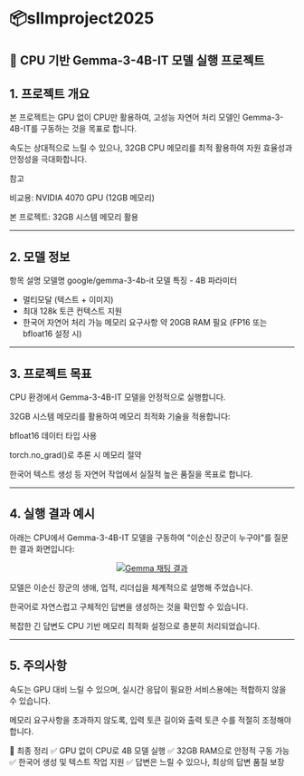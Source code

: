 # 📦sllmproject2025
🚀 CPU 기반 Gemma-3-4B-IT 모델 실행 프로젝트
---
## 1. 프로젝트 개요
본 프로젝트는 GPU 없이 CPU만 활용하여,
고성능 자연어 처리 모델인 Gemma-3-4B-IT를 구동하는 것을 목표로 합니다.

속도는 상대적으로 느릴 수 있으나,
32GB CPU 메모리를 최적 활용하여 자원 효율성과 안정성을 극대화합니다.

참고

비교용: NVIDIA 4070 GPU (12GB 메모리)

본 프로젝트: 32GB 시스템 메모리 활용

---
## 2. 모델 정보

항목	설명
모델명	google/gemma-3-4b-it
모델 특징	- 4B 파라미터
- 멀티모달 (텍스트 + 이미지)
- 최대 128k 토큰 컨텍스트 지원
- 한국어 자연어 처리 가능
메모리 요구사항	약 20GB RAM 필요 (FP16 또는 bfloat16 설정 시)

---

## 3. 프로젝트 목표
CPU 환경에서 Gemma-3-4B-IT 모델을 안정적으로 실행합니다.

32GB 시스템 메모리를 활용하여 메모리 최적화 기술을 적용합니다:

bfloat16 데이터 타입 사용

torch.no_grad()로 추론 시 메모리 절약

한국어 텍스트 생성 등 자연어 작업에서 실질적 높은 품질을 목표로 합니다.

---

## 4. 실행 결과 예시
아래는 CPU에서 Gemma-3-4B-IT 모델을 구동하여
"이순신 장군이 누구야"를 질문한 결과 화면입니다:

<p align="center"> <a href="https://ifh.cc/v-FdJaQC" target="_blank"> <img src="https://ifh.cc/g/FdJaQC.jpg" alt="Gemma 채팅 결과" border="0"> </a> </p>
모델은 이순신 장군의 생애, 업적, 리더십을 체계적으로 설명해 주었습니다.

한국어로 자연스럽고 구체적인 답변을 생성하는 것을 확인할 수 있습니다.

복잡한 긴 답변도 CPU 기반 메모리 최적화 설정으로 충분히 처리되었습니다.

---

## 5. 주의사항
속도는 GPU 대비 느릴 수 있으며,
실시간 응답이 필요한 서비스용에는 적합하지 않을 수 있습니다.

메모리 요구사항을 초과하지 않도록,
입력 토큰 길이와 출력 토큰 수를 적절히 조정해야 합니다.

🚀 최종 정리
✅ GPU 없이 CPU로 4B 모델 실행
✅ 32GB RAM으로 안정적 구동 가능
✅ 한국어 생성 및 텍스트 작업 지원
✅ 답변은 느릴 수 있으나, 최상의 답변 품질 보장


